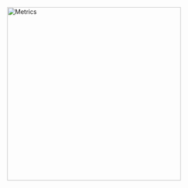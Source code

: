 <img align="center" src="https://raw.githubusercontent.com/jmmenah/metrics/github-metrics.svg" alt="Metrics" width="400">
